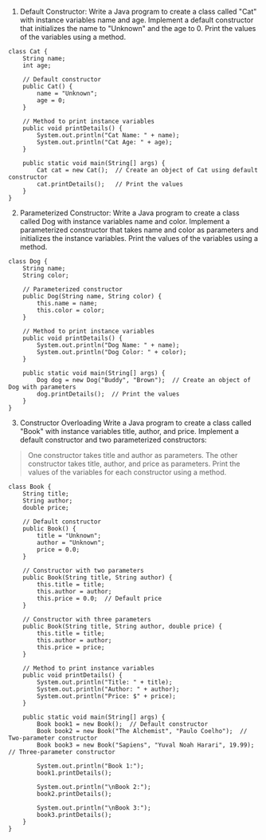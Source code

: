 
1. Default Constructor:
Write a Java program to create a class called "Cat" with instance variables name and age. Implement a default constructor that initializes the name to "Unknown" and the age to 0. Print the values of the variables using a method.

```run-java
class Cat {
    String name;
    int age;

    // Default constructor
    public Cat() {
        name = "Unknown";
        age = 0;
    }

    // Method to print instance variables
    public void printDetails() {
        System.out.println("Cat Name: " + name);
        System.out.println("Cat Age: " + age);
    }

    public static void main(String[] args) {
        Cat cat = new Cat();  // Create an object of Cat using default constructor
        cat.printDetails();   // Print the values
    }
}

```

2. Parameterized Constructor:
Write a Java program to create a class called Dog with instance variables name and color. Implement a parameterized constructor that takes name and color as parameters and initializes the instance variables. Print the values of the variables using a method.

```run-java
class Dog {
    String name;
    String color;

    // Parameterized constructor
    public Dog(String name, String color) {
        this.name = name;
        this.color = color;
    }

    // Method to print instance variables
    public void printDetails() {
        System.out.println("Dog Name: " + name);
        System.out.println("Dog Color: " + color);
    }

    public static void main(String[] args) {
        Dog dog = new Dog("Buddy", "Brown");  // Create an object of Dog with parameters
        dog.printDetails();  // Print the values
    }
}

```



3. Constructor Overloading
Write a Java program to create a class called "Book" with instance variables title, author, and price. Implement a default constructor and two parameterized constructors:

> One constructor takes title and author as parameters.
> The other constructor takes title, author, and price as parameters.
> Print the values of the variables for each constructor using a method.


```run-java
class Book {
    String title;
    String author;
    double price;

    // Default constructor
    public Book() {
        title = "Unknown";
        author = "Unknown";
        price = 0.0;
    }

    // Constructor with two parameters
    public Book(String title, String author) {
        this.title = title;
        this.author = author;
        this.price = 0.0;  // Default price
    }

    // Constructor with three parameters
    public Book(String title, String author, double price) {
        this.title = title;
        this.author = author;
        this.price = price;
    }

    // Method to print instance variables
    public void printDetails() {
        System.out.println("Title: " + title);
        System.out.println("Author: " + author);
        System.out.println("Price: $" + price);
    }

    public static void main(String[] args) {
        Book book1 = new Book();  // Default constructor
        Book book2 = new Book("The Alchemist", "Paulo Coelho");  // Two-parameter constructor
        Book book3 = new Book("Sapiens", "Yuval Noah Harari", 19.99);  // Three-parameter constructor

        System.out.println("Book 1:");
        book1.printDetails();

        System.out.println("\nBook 2:");
        book2.printDetails();

        System.out.println("\nBook 3:");
        book3.printDetails();
    }
}

```
